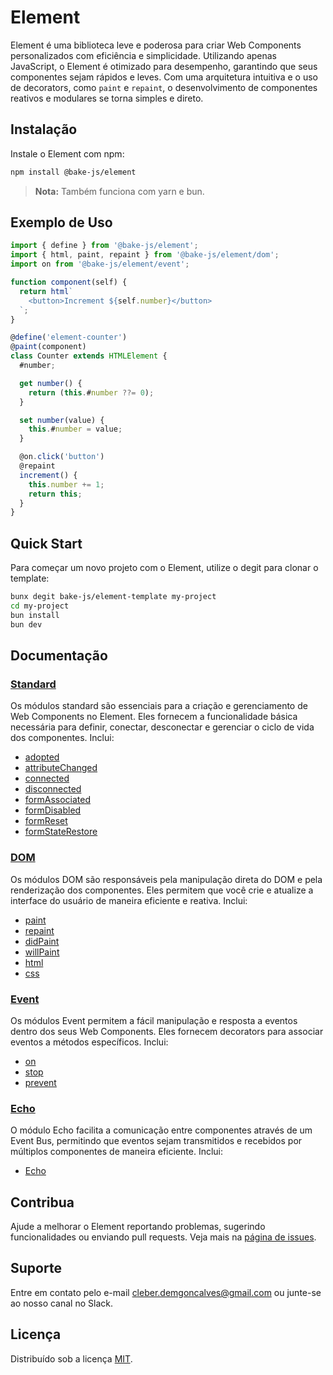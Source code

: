 # Element

Element é uma biblioteca leve e poderosa para criar Web Components personalizados com eficiência e simplicidade. Utilizando apenas JavaScript, o Element é otimizado para desempenho, garantindo que seus componentes sejam rápidos e leves. Com uma arquitetura intuitiva e o uso de decorators, como `paint` e `repaint`, o desenvolvimento de componentes reativos e modulares se torna simples e direto.

## Instalação

Instale o Element com npm:

```bash
npm install @bake-js/element
```

> **Nota:** Também funciona com yarn e bun.

## Exemplo de Uso

```javascript
import { define } from '@bake-js/element';
import { html, paint, repaint } from '@bake-js/element/dom';
import on from '@bake-js/element/event';

function component(self) {
  return html`
    <button>Increment ${self.number}</button>
  `;
}

@define('element-counter')
@paint(component)
class Counter extends HTMLElement {
  #number;

  get number() {
    return (this.#number ??= 0);
  }

  set number(value) {
    this.#number = value;
  }

  @on.click('button')
  @repaint
  increment() {
    this.number += 1;
    return this;
  }
}
```

## Quick Start

Para começar um novo projeto com o Element, utilize o degit para clonar o template:

```bash
bunx degit bake-js/element-template my-project
cd my-project
bun install
bun dev
```

## Documentação

### [Standard](https://github.com/bake-js/element/blob/main/src/README.md)

Os módulos standard são essenciais para a criação e gerenciamento de Web Components no Element. Eles fornecem a funcionalidade básica necessária para definir, conectar, desconectar e gerenciar o ciclo de vida dos componentes. Inclui:

- [adopted](https://github.com/bake-js/element/blob/main/src/adopted/README.md)
- [attributeChanged](https://github.com/bake-js/element/blob/main/src/attributeChanged/README.md)
- [connected](https://github.com/bake-js/element/blob/main/src/connected/README.md)
- [disconnected](https://github.com/bake-js/element/blob/main/src/disconnected/README.md)
- [formAssociated](https://github.com/bake-js/element/blob/main/src/formAssociated/README.md)
- [formDisabled](https://github.com/bake-js/element/blob/main/src/formDisabled/README.md)
- [formReset](https://github.com/bake-js/element/blob/main/src/formReset/README.md)
- [formStateRestore](https://github.com/bake-js/element/blob/main/src/formStateRestore/README.md)

### [DOM](https://github.com/bake-js/element/blob/main/src/dom/README.md)

Os módulos DOM são responsáveis pela manipulação direta do DOM e pela renderização dos componentes. Eles permitem que você crie e atualize a interface do usuário de maneira eficiente e reativa. Inclui:

- [paint](https://github.com/bake-js/element/blob/main/src/dom/paint/README.md)
- [repaint](https://github.com/bake-js/element/blob/main/src/dom/repaint/README.md)
- [didPaint](https://github.com/bake-js/element/blob/main/src/dom/didPaint/README.md)
- [willPaint](https://github.com/bake-js/element/blob/main/src/dom/willPaint/README.md)
- [html](https://github.com/bake-js/element/blob/main/src/dom/html/README.md)
- [css](https://github.com/bake-js/element/blob/main/src/dom/css/README.md)

### [Event](https://github.com/bake-js/element/blob/main/src/event/README.md)

Os módulos Event permitem a fácil manipulação e resposta a eventos dentro dos seus Web Components. Eles fornecem decorators para associar eventos a métodos específicos. Inclui:

- [on](https://github.com/bake-js/element/blob/main/src/event/on/README.md)
- [stop](https://github.com/bake-js/element/blob/main/src/event/stop/README.md)
- [prevent](https://github.com/bake-js/element/blob/main/src/event/prevent/README.md)

### [Echo](https://github.com/bake-js/element/blob/main/src/echo/README.md)

O módulo Echo facilita a comunicação entre componentes através de um Event Bus, permitindo que eventos sejam transmitidos e recebidos por múltiplos componentes de maneira eficiente. Inclui:

- [Echo](https://github.com/bake-js/element/blob/main/src/echo/README.md)

## Contribua

Ajude a melhorar o Element reportando problemas, sugerindo funcionalidades ou enviando pull requests. Veja mais na [página de issues](https://github.com/bake-js/element/issues).

## Suporte

Entre em contato pelo e-mail cleber.demgoncalves@gmail.com ou junte-se ao nosso canal no Slack.

## Licença

Distribuído sob a licença [MIT](https://choosealicense.com/licenses/mit/).
